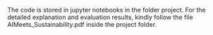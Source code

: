 The code is stored in jupyter notebooks in the folder project. For the detailed explanation and evaluation results, kindly follow the file AIMeets_Sustainability.pdf inside the project folder.
